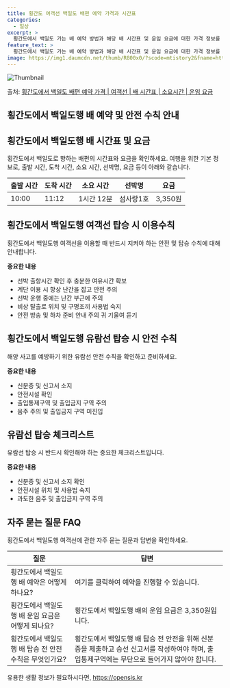 ```yaml
---
title: 횡간도 여객선 백일도 배편 예약 가격과 시간표
categories:
  - 일상
excerpt: >
  횡간도에서 백일도 가는 배 예약 방법과 해당 배 시간표 및 운임 요금에 대한 가격 정보를 안내 드리겠습니다. 안전하고 재밋는 백일도행 여행을 위해 아래 정보 참고하시기 바랍니다. 백일도행 배편 예약하기 👈 클릭횡간도에서 백일도행 배 시간표출발 시간도착 시간소요 시간선박명요금10:0011:121시간 12분섬사랑1호3,350원백일도행 배편 예약하기 👈 클릭횡간도에서 백일도행 여객선 탑승 시 이용수칙횡간도에서 백일도행 배를 이용할 때 꼭 지켜야 할 안전 및 탑승 수칙을 소개합니다. 중요한 내용 횡간도에서 백일도행 여객선을 이용할 때 주의해야 할 사항은 다음과 같습니다. 1) 선박 출항시간 확인 후 충분한 여유시간 확보 2) 계단 이용 시 항상 난간을 잡고 안전 주의 3) 선박 운행 중에는 난간 부근에 주의 4..
feature_text: >
  횡간도에서 백일도 가는 배 예약 방법과 해당 배 시간표 및 운임 요금에 대한 가격 정보를 안내 드리겠습니다. 안전하고 재밋는 백일도행 여행을 위해 아래 정보 참고하시기 바랍니다. 백일도행 배편 예약하기 👈 클릭횡간도에서 백일도행 배 시간표출발 시간도착 시간소요 시간선박명요금10:0011:121시간 12분섬사랑1호3,350원백일도행 배편 예약하기 👈 클릭횡간도에서 백일도행 여객선 탑승 시 이용수칙횡간도에서 백일도행 배를 이용할 때 꼭 지켜야 할 안전 및 탑승 수칙을 소개합니다. 중요한 내용 횡간도에서 백일도행 여객선을 이용할 때 주의해야 할 사항은 다음과 같습니다. 1) 선박 출항시간 확인 후 충분한 여유시간 확보 2) 계단 이용 시 항상 난간을 잡고 안전 주의 3) 선박 운행 중에는 난간 부근에 주의 4..
image: https://img1.daumcdn.net/thumb/R800x0/?scode=mtistory2&fname=https%3A%2F%2Fblog.kakaocdn.net%2Fdn%2FcllhV2%2FbtsHCtMMECe%2FLSnF9mAL74GOpdiENZfUYk%2Fimg.webp
---
```


![Thumbnail](https://img1.daumcdn.net/thumb/R800x0/?scode=mtistory2&fname=https%3A%2F%2Fblog.kakaocdn.net%2Fdn%2FcllhV2%2FbtsHCtMMECe%2FLSnF9mAL74GOpdiENZfUYk%2Fimg.webp)

<p>출처: <a href="https://opensis.kr/entry/%ED%9A%A1%EA%B0%84%EB%8F%84%EC%97%90%EC%84%9C-%EB%B0%B1%EC%9D%BC%EB%8F%84-%EB%B0%B0%ED%8E%B8-%EC%98%88%EC%95%BD-%EA%B0%80%EA%B2%A9-%EC%97%AC%EA%B0%9D%EC%84%A0-%EB%B0%B0-%EC%8B%9C%EA%B0%84%ED%91%9C-%EC%86%8C%EC%9A%94%EC%8B%9C%EA%B0%84-%EC%9A%B4%EC%9E%84-%EC%9A%94%EA%B8%88" rel="dofollow">횡간도에서 백일도 배편 예약 가격 | 여객선 | 배 시간표 | 소요시간 | 운임 요금</a> </p>

## 횡간도에서 백일도행 배 예약 및 안전 수칙 안내

## 횡간도에서 백일도행 배 시간표 및 요금

횡간도에서 백일도로 향하는 배편의 시간표와 요금을 확인하세요. 여행을 위한 기본 정보로, 출발 시간, 도착 시간, 소요 시간, 선박명, 요금
등이 아래와 같습니다.

**출발 시간** | **도착 시간** | **소요 시간** | **선박명** | **요금**  
---|---|---|---|---  
10:00 | 11:12 | 1시간 12분 | 섬사랑1호 | 3,350원  
  
## 횡간도에서 백일도행 여객선 탑승 시 이용수칙

횡간도에서 백일도행 여객선을 이용할 때 반드시 지켜야 하는 안전 및 탑승 수칙에 대해 안내합니다.

**중요한 내용**

  * 선박 출항시간 확인 후 충분한 여유시간 확보
  * 계단 이용 시 항상 난간을 잡고 안전 주의
  * 선박 운행 중에는 난간 부근에 주의
  * 비상 탈출로 위치 및 구명조끼 사용법 숙지
  * 안전 방송 및 하차 준비 안내 주의 귀 기울여 듣기

## 횡간도에서 백일도행 유람선 탑승 시 안전 수칙

해양 사고를 예방하기 위한 유람선 안전 수칙을 확인하고 준비하세요.

**중요한 내용**

  * 신분증 및 신고서 소지
  * 안전시설 확인
  * 출입통제구역 및 출입금지 구역 주의
  * 음주 주의 및 출입금지 구역 미진입

## 유람선 탑승 체크리스트

유람선 탑승 시 반드시 확인해야 하는 중요한 체크리스트입니다.

**중요한 내용**

  * 신분증 및 신고서 소지 확인
  * 안전시설 위치 및 사용법 숙지
  * 과도한 음주 및 출입금지 구역 주의

## 자주 묻는 질문 FAQ

횡간도에서 백일도행 여객선에 관한 자주 묻는 질문과 답변을 확인하세요.

**질문** | **답변**  
---|---  
횡간도에서 백일도행 배 예약은 어떻게 하나요? | 여기를 클릭하여 예약을 진행할 수 있습니다.  
횡간도에서 백일도행 배 운임 요금은 어떻게 되나요? | 횡간도에서 백일도행 배의 운임 요금은 3,350원입니다.  
횡간도에서 백일도행 배 탑승 전 안전 수칙은 무엇인가요? | 횡간도에서 백일도행 배 탑승 전 안전을 위해 신분증을 제출하고 승선 신고서를 작성하여야 하며, 출입통제구역에는 무단으로 들어가지 않아야 합니다.

 

유용한 생활 정보가 필요하시다면, <a href="https://opensis.kr" rel="dofollow">https://opensis.kr</a>


